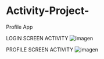 # Activity-Project-
Profile App

LOGIN SCREEN ACTIVITY
![imagen](https://user-images.githubusercontent.com/44753314/48668607-0e5af180-eac8-11e8-9bab-0198faf0ffcb.png)

PROFILE SCREEN ACTIVITY
![imagen](https://user-images.githubusercontent.com/44753314/48668608-187cf000-eac8-11e8-917a-ee07cfa0d4cc.png)
